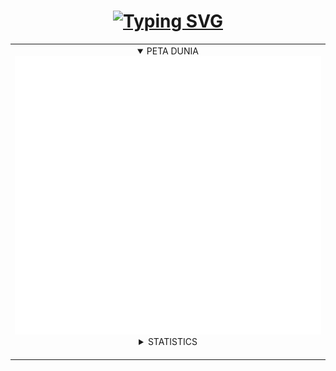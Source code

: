 <h1 align="center"> <a href="https://git.io/typing-svg"> <img src="https://readme-typing-svg.demolab.com?font=Fira+Code&pause=1000&color=F79D00&center=true&random=true&width=435&lines=HELLO+PEOPLE+%F0%9F%91%8B;HOW+ARE+YOU+DOING+TODAY+%3F" alt="Typing SVG" /></a> </h1>

<table>
<tr>
  <td colspan="1" align="center">
      <details open><summary>PETA DUNIA</summary><img src="https://github.com/lowlighter/metrics/blob/examples/metrics.plugin.stargazers.worldmap.svg" alt=""><details close><summary> STATISTICS</summary><img src="https://github-readme-streak-stats.herokuapp.com/?user=suk1yu&theme=slateorange&hide_border=false" /><img src="https://github-readme-stats.vercel.app/api/top-langs/?username=Suk1yu &theme=slateorange&show_icons=true&hide_border=false&layout=compact" alt=""></img></img></details>
      <img width="900" height="0" alt="">
    </td>
</tr>
</table>
